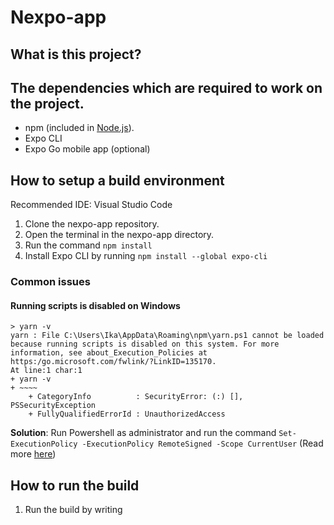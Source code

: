 # Nexpo-app
## What is this project?
## The dependencies which are required to work on the project.
- npm (included in [Node.js](https://nodejs.org/en/download/)).
- Expo CLI
- Expo Go mobile app (optional)

## How to setup a build environment
Recommended IDE: Visual Studio Code

1. Clone the nexpo-app repository.
2. Open the terminal in the nexpo-app directory.
3. Run the command `npm install`
4. Install Expo CLI by running `npm install --global expo-cli`

### Common issues
#### Running scripts is disabled on Windows
```
> yarn -v
yarn : File C:\Users\Ika\AppData\Roaming\npm\yarn.ps1 cannot be loaded because running scripts is disabled on this system. For more  
information, see about_Execution_Policies at https:/go.microsoft.com/fwlink/?LinkID=135170.
At line:1 char:1
+ yarn -v
+ ~~~~
    + CategoryInfo          : SecurityError: (:) [], PSSecurityException
    + FullyQualifiedErrorId : UnauthorizedAccess
```
**Solution**: Run Powershell as administrator and run the command `Set-ExecutionPolicy -ExecutionPolicy RemoteSigned -Scope CurrentUser` (Read more [here](https:/go.microsoft.com/fwlink/?LinkID=135170))

## How to run the build
1. Run the build by writing 